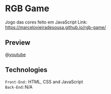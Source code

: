 # RGB Game
Jogo das cores feito em JavaScript
Link: https://marcelovieiradesousa.github.io/rgb-game/

## Preview
@[youtube](https://youtu.be/SyV1zKAJ0rI)

## Technologies
<code>Front-End:</code> HTML, CSS and JavaScript<br />
<code>Back-End:</code>N/A
